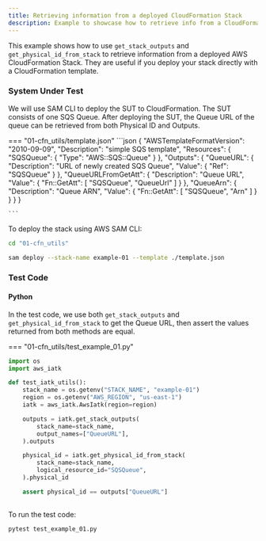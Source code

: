 ```yaml
---
title: Retrieving information from a deployed CloudFormation Stack
description: Example to showcase how to retrieve info from a CloudFormation Stack
---
```


This example shows how to use `get_stack_outputs` and `get_physical_id_from_stack` to retrieve information from a deployed AWS CloudFormation Stack. They are useful if you deploy your stack directly with a CloudFormation template.

### System Under Test

We will use SAM CLI to deploy the SUT to CloudFormation. The SUT consists of one SQS Queue. After deploying the SUT, the Queue URL of the queue can be retrieved from both Physical ID and Outputs.

=== "01-cfn_utils/template.json"
    ```json
    {
        "AWSTemplateFormatVersion": "2010-09-09",
        "Description": "simple SQS template",
        "Resources": {
            "SQSQueue": {
                "Type": "AWS::SQS::Queue"
            }
        },
        "Outputs": {
            "QueueURL": {
                "Description": "URL of newly created SQS Queue",
                "Value": {
                    "Ref": "SQSQueue"
                }
            },
            "QueueURLFromGetAtt": {
                "Description": "Queue URL",
                "Value": {
                    "Fn::GetAtt": [
                        "SQSQueue",
                        "QueueUrl"
                    ]
                }
            },
            "QueueArn": {
                "Description": "Queue ARN",
                "Value": {
                    "Fn::GetAtt": [
                        "SQSQueue",
                        "Arn"
                    ]
                }
            }
        }
    }

    ```

To deploy the stack using AWS SAM CLI:

```bash
cd "01-cfn_utils"

sam deploy --stack-name example-01 --template ./template.json
```

### Test Code

#### Python

In the test code, we use both `get_stack_outputs` and `get_physical_id_from_stack` to get the Queue URL, then assert the values returned from both methods are equal.

=== "01-cfn_utils/test_example_01.py"
```python
import os
import aws_iatk

def test_iatk_utils():
    stack_name = os.getenv("STACK_NAME", "example-01")
    region = os.getenv("AWS_REGION", "us-east-1")
    iatk = aws_iatk.AwsIatk(region=region)

    outputs = iatk.get_stack_outputs(
        stack_name=stack_name,
        output_names=["QueueURL"],
    ).outputs

    physical_id = iatk.get_physical_id_from_stack(
        stack_name=stack_name,
        logical_resource_id="SQSQueue",
    ).physical_id

    assert physical_id == outputs["QueueURL"]
    
```

To run the test code:

```bash
pytest test_example_01.py
```
